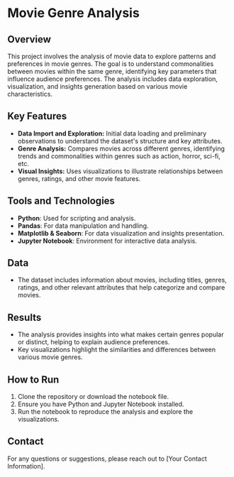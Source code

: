 # Movie Genre Analysis

## Overview
This project involves the analysis of movie data to explore patterns and preferences in movie genres. The goal is to understand commonalities between movies within the same genre, identifying key parameters that influence audience preferences. The analysis includes data exploration, visualization, and insights generation based on various movie characteristics.

## Key Features
- **Data Import and Exploration:** Initial data loading and preliminary observations to understand the dataset's structure and key attributes.
- **Genre Analysis:** Compares movies across different genres, identifying trends and commonalities within genres such as action, horror, sci-fi, etc.
- **Visual Insights:** Uses visualizations to illustrate relationships between genres, ratings, and other movie features.

## Tools and Technologies
- **Python**: Used for scripting and analysis.
- **Pandas**: For data manipulation and handling.
- **Matplotlib & Seaborn**: For data visualization and insights presentation.
- **Jupyter Notebook**: Environment for interactive data analysis.

## Data
- The dataset includes information about movies, including titles, genres, ratings, and other relevant attributes that help categorize and compare movies.

## Results
- The analysis provides insights into what makes certain genres popular or distinct, helping to explain audience preferences.
- Key visualizations highlight the similarities and differences between various movie genres.

## How to Run
1. Clone the repository or download the notebook file.
2. Ensure you have Python and Jupyter Notebook installed.
3. Run the notebook to reproduce the analysis and explore the visualizations.

## Contact
For any questions or suggestions, please reach out to [Your Contact Information].
